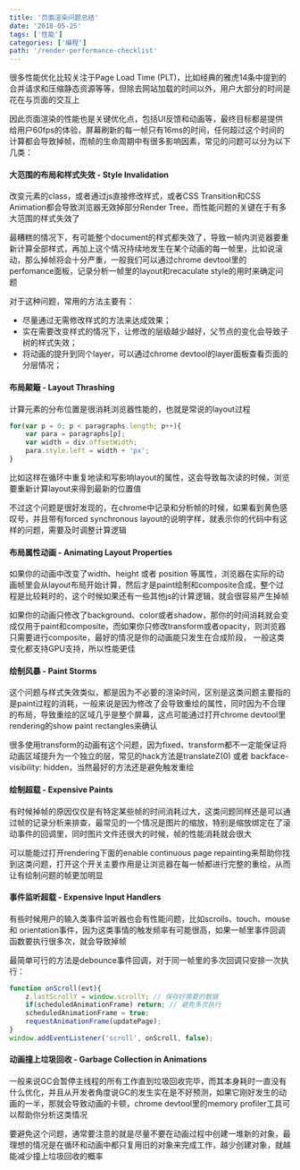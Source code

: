```yaml
---
title: '页面渲染问题总结'
date: '2018-05-25'
tags: ['性能']
categories: ['编程']
path: '/render-performance-checklist'
---
```


很多性能优化比较关注于Page Load Time (PLT)，比如经典的雅虎14条中提到的合并请求和压缩静态资源等等，但除去网站加载的时间以外，用户大部分的时间是花在与页面的交互上

因此页面渲染的性能也是关键优化点，包括UI反馈和动画等，最终目标都是提供给用户60fps的体验，屏幕刷新的每一帧只有16ms的时间，任何超过这个时间的计算都会导致掉帧，而帧的生命周期中有很多影响因素，常见的问题可以分为以下几类：

#### 大范围的布局和样式失效 - Style Invalidation

改变元素的class，或者通过js直接修改样式，或者CSS Transition和CSS Animation都会导致浏览器无效掉部分Render Tree，而性能问题的关键在于有多大范围的样式失效了

最糟糕的情况下，有可能整个document的样式都失效了，导致一帧内浏览器要重新计算全部样式，再加上这个情况持续地发生在某个动画的每一帧里，比如说滚动，那么掉帧将会十分严重，一般我们可以通过chrome devtool里的perfomance面板，记录分析一帧里的layout和recaculate style的用时来确定问题

对于这种问题，常用的方法主要有：

- 尽量通过无需修改样式的方法来达成效果；
- 实在需要改变样式的情况下，让修改的层级越少越好，父节点的变化会导致子树的样式失效；
- 将动画的提升到同个layer，可以通过chrome devtool的layer面板查看页面的分层情况；

#### 布局颠簸 - Layout Thrashing

计算元素的分布位置是很消耗浏览器性能的，也就是常说的layout过程

```javascript
for(var p = 0; p < paragraphs.length; p++){
    var para = paragraphs[p];
    var width = div.offsetWidth;
    para.style.left = width + 'px';
}
```

比如这样在循环中重复地读和写影响layout的属性，这会导致每次读的时候，浏览要重新计算layout来得到最新的位置值

不过这个问题是很好发现的，在chrome中记录和分析帧的时候，如果看到黄色感叹号，并且带有forced synchronous layout的说明字样，就表示你的代码中有这样的问题，需要及时调整计算逻辑

#### 布局属性动画 - Animating Layout Properties

如果你的动画中改变了width、height 或者 position 等属性，浏览器在实际的动画帧里会从layout布局开始计算，然后才是paint绘制和composite合成，整个过程是比较耗时的，这个时候如果还有一些其他js的计算逻辑，就会很容易产生掉帧

如果你的动画只修改了background、color或者shadow，那你的时间消耗就会变成仅用于paint和composite，而如果你只修改transform或者opacity，则浏览器只需要进行composite，最好的情况是你的动画能只发生在合成阶段， 一般这类变化都支持GPU支持，所以性能更佳

#### 绘制风暴 - Paint Storms

这个问题与样式失效类似，都是因为不必要的渲染时间，区别是这类问题主要指的是paint过程的消耗，一般来说是因为修改了会导致重绘的属性，同时因为不合理的布局，导致重绘的区域几乎是整个屏幕，这点可能通过打开chrome devtool里rendering的show paint rectangles来确认

很多使用transform的动画有这个问题，因为fixed、transform都不一定能保证将动画区域提升为一个独立的层，常见的hack方法是translateZ(0) 或者 backface-visibility: hidden，当然最好的方法还是避免触发重绘

#### 绘制超载 - Expensive Paints

有时候掉帧的原因仅仅是有特定某些帧的时间消耗过大，这类问题同样还是可以通过帧的记录分析来排查，最常见的一个情况是图片的缩放，特别是缩放绑定在了滚动事件的回调里，同时图片文件还很大的时候，帧的性能消耗就会很大

可以能能过打开rendering下面的enable continuous page repainting来帮助你找到这类问题，打开这个开关主要作用是让浏览器在每一帧都进行完整的重绘，从而让有绘制问题的帧更加明显

#### 事件监听超载 - Expensive Input Handlers

有些时候用户的输入类事件监听器也会有性能问题，比如scrolls、touch、mouse 和 orientation事件，因为这类事情的触发频率有可能很高，如果一帧里事件回调函数要执行很多次，就会导致掉帧

最简单可行的方法是debounce事件回调，对于同一帧里的多次回调只安排一次执行：

```javascript
function onScroll(evt){
    z.lastScrollY = window.scrollY; // 保存好需要的数据
    if(scheduledAnimationFrame) return; // 避免多次执行
    scheduledAnimationFrame = true;
    requestAnimationFrame(updatePage);
}
window.addEventListener('scroll', onScroll, false);
```

#### 动画撞上垃圾回收 - Garbage Collection in Animations

一般来说GC会暂停主线程的所有工作直到垃圾回收完毕，而其本身耗时一直没有什么优化，并且从开发者角度说GC的发生实在是不好预测，如果它刚好发生的动画的一半，那就会导致动画的卡顿，chrome devtool里的memory profiler工具可以帮助你分析这类情况

要避免这个问题，通常要注意的就是尽量不要在动画过程中创建一堆新的对象，最理想的情况是在循环和动画中都只复用旧的对象来完成工作，越少创建对象，就越能减少撞上垃圾回收的概率

